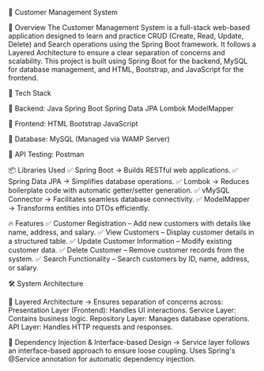 📌 Customer Management System

📝 Overview
The Customer Management System is a full-stack web-based application designed to learn and practice CRUD (Create, Read, Update, Delete) and Search operations using the Spring Boot framework. It follows a Layered Architecture to ensure a clear separation of concerns and scalability. This project is built using Spring Boot for the backend, MySQL for database management, and HTML, Bootstrap, and JavaScript for the frontend.

🚀 Tech Stack

🔹 Backend:
            Java
            Spring Boot
            Spring Data JPA
            Lombok
            ModelMapper

🔹 Frontend:
            HTML
            Bootstrap
            JavaScript

🔹 Database:
            MySQL (Managed via WAMP Server)

🔹 API Testing:
            Postman

📦 Libraries Used
      ✅ Spring Boot → Builds RESTful web applications.
      ✅ Spring Data JPA → Simplifies database operations.
      ✅ Lombok → Reduces boilerplate code with automatic getter/setter generation.
      ✅ vMySQL Connector → Facilitates seamless database connectivity.
      ✅ ModelMapper → Transforms entities into DTOs efficiently.

🔥 Features
      ✅ Customer Registration – Add new customers with details like name, address, and salary.
      ✅ View Customers – Display customer details in a structured table.
      ✅ Update Customer Information – Modify existing customer data.
      ✅ Delete Customer – Remove customer records from the system.
      ✅ Search Functionality – Search customers by ID, name, address, or salary.

🛠️ System Architecture

🔹 Layered Architecture → Ensures separation of concerns across:
        Presentation Layer (Frontend): Handles UI interactions.
        Service Layer: Contains business logic.
        Repository Layer: Manages database operations.
        API Layer: Handles HTTP requests and responses.

🔹 Dependency Injection & Interface-based Design →
        Service layer follows an interface-based approach to ensure loose coupling.
        Uses Spring's @Service annotation for automatic dependency injection.
